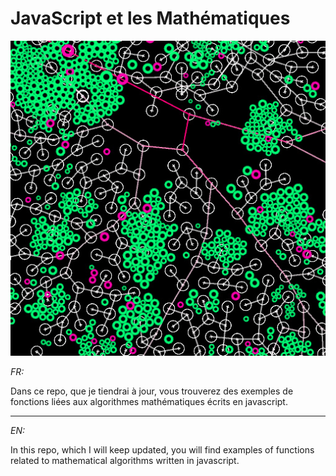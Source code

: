 # JavaScript et les Mathématiques

![thumbnail](./img/thumbnail.jpg)

_FR:_ 

Dans ce repo, que je tiendrai à jour, vous trouverez des exemples de fonctions liées aux algorithmes mathématiques écrits en javascript.

---

_EN:_

In this repo, which I will keep updated, you will find examples of functions related to mathematical algorithms written in javascript.

